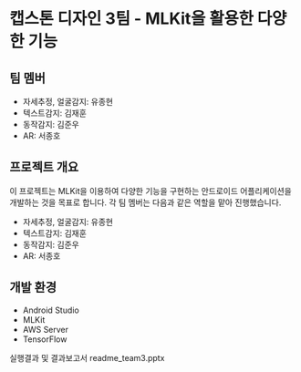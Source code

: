 # 캡스톤 디자인 3팀 - MLKit을 활용한 다양한 기능

## 팀 멤버

- 자세추정, 얼굴감지: 유종현
- 텍스트감지: 김재훈
- 동작감지: 김준우
- AR: 서종호

## 프로젝트 개요

이 프로젝트는 MLKit을 이용하여 다양한 기능을 구현하는 안드로이드 어플리케이션을 개발하는 것을 목표로 합니다. 각 팀 멤버는 다음과 같은 역할을 맡아 진행했습니다.

- 자세추정, 얼굴감지: 유종현
- 텍스트감지: 김재훈
- 동작감지: 김준우
- AR: 서종호

## 개발 환경

- Android Studio
- MLKit
- AWS Server
- TensorFlow



실행결과 및 결과보고서 readme_team3.pptx

